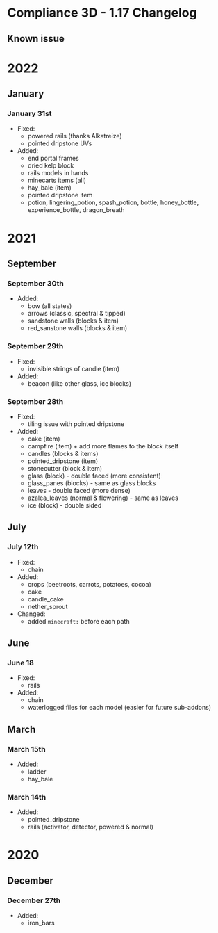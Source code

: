 # Compliance 3D - 1.17 Changelog

## Known issue

# 2022

## January

### January 31st

- Fixed:
  - powered rails (thanks Alkatreize)
  - pointed dripstone UVs
- Added:
  - end portal frames
  - dried kelp block
  - rails models in hands
  - minecarts items (all)
  - hay_bale (item)
  - pointed dripstone item
  - potion, lingering_potion, spash_potion, bottle, honey_bottle, experience_bottle, dragon_breath

# 2021

## September

### September 30th

- Added:
  - bow (all states)
  - arrows (classic, spectral & tipped)
  - sandstone walls (blocks & item)
  - red_sanstone walls (blocks & item)

### September 29th

- Fixed:
  - invisible strings of candle (item)
- Added:
  - beacon (like other glass, ice blocks)

### September 28th

- Fixed:
  - tiling issue with pointed dripstone
- Added:
  - cake (item)
  - campfire (item) + add more flames to the block itself
  - candles (blocks & items)
  - pointed_dripstone (item)
  - stonecutter (block & item)
  - glass (block) - double faced (more consistent)
  - glass_panes (blocks) - same as glass blocks
  - leaves - double faced (more dense)
  - azalea_leaves (normal & flowering) - same as leaves
  - ice (block) - double sided

## July

### July 12th

- Fixed:
  - chain
- Added:
  - crops (beetroots, carrots, potatoes, cocoa)
  - cake
  - candle_cake
  - nether_sprout
- Changed:
  - added `minecraft:` before each path

## June

### June 18

- Fixed:
  - rails
- Added:
  - chain
  - waterlogged files for each model (easier for future sub-addons)

## March

### March 15th

- Added:
  - ladder
  - hay_bale

### March 14th

- Added:
  - pointed_dripstone
  - rails (activator, detector, powered & normal)

# 2020 

## December

### December 27th

- Added:
  - iron_bars